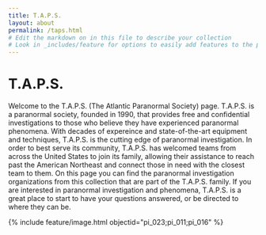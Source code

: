 ```yaml
---
title: T.A.P.S.
layout: about
permalink: /taps.html
# Edit the markdown on in this file to describe your collection
# Look in _includes/feature for options to easily add features to the page
---
```


# T.A.P.S.

Welcome to the T.A.P.S. (The Atlantic Paranormal Society) page. T.A.P.S. is a paranormal society, founded in 1990, that provides free and confidential investigations to those who believe they have experienced paranormal phenomena. With decades of expereince and state-of-the-art equipment and techniques, T.A.P.S. is the cutting edge of paranormal investigation. In order to best serve its community, T.A.P.S. has welcomed teams from across the United States to join its family, allowing their assistance to reach past the American Northeast and connect those in need with the closest team to them. On this page you can find the paranormal investigation organizations from this collection that are part of the T.A.P.S. family. If you are interested in paranormal investigation and phenomena, T.A.P.S. is a great place to start to have your questions answered, or be directed to where they can be. 

{% include feature/image.html objectid="pi_023;pi_011;pi_016" %}
